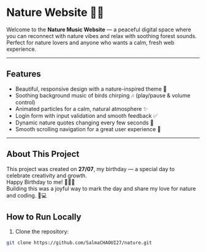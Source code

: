# Nature Website 🌿🎵

Welcome to the **Nature Music Website** — a peaceful digital space where you can reconnect with nature vibes and relax with soothing forest sounds. Perfect for nature lovers and anyone who wants a calm, fresh web experience.

---

## Features

- Beautiful, responsive design with a nature-inspired theme 🍃
- Soothing background music of birds chirping 🎶 (play/pause & volume control)
- Animated particles for a calm, natural atmosphere ✨
- Login form with input validation and smooth feedback ✅
- Dynamic nature quotes changing every few seconds 🌱
- Smooth scrolling navigation for a great user experience 🚀

---
## About This Project

This project was created on **27/07**, my birthday — a special day to celebrate creativity and growth.  
Happy Birthday to me! 🎉🎂🎈  
Building this was a joyful way to mark the day and share my love for nature and coding. 🌿💻

## How to Run Locally

1. Clone the repository:

```bash
git clone https://github.com/SalmaCHAOUI27/nature.git
